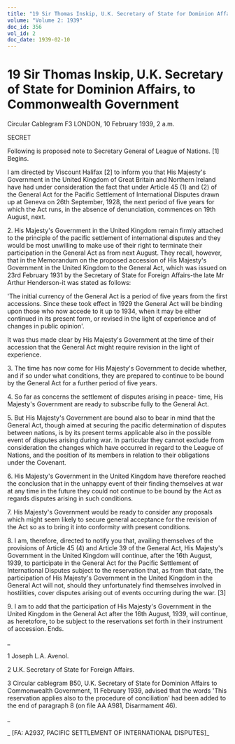 ```yaml
---
title: "19 Sir Thomas Inskip, U.K. Secretary of State for Dominion Affairs, to Commonwealth Government"
volume: "Volume 2: 1939"
doc_id: 356
vol_id: 2
doc_date: 1939-02-10
---
```


# 19 Sir Thomas Inskip, U.K. Secretary of State for Dominion Affairs, to Commonwealth Government

Circular Cablegram F3 LONDON, 10 February 1939, 2 a.m.

SECRET

Following is proposed note to Secretary General of League of Nations. [1] Begins.

I am directed by Viscount Halifax [2] to inform you that His Majesty's Government in the United Kingdom of Great Britain and Northern Ireland have had under consideration the fact that under Article 45 (1) and (2) of the General Act for the Pacific Settlement of International Disputes drawn up at Geneva on 26th September, 1928, the next period of five years for which the Act runs, in the absence of denunciation, commences on 19th August, next.

2\. His Majesty's Government in the United Kingdom remain firmly attached to the principle of the pacific settlement of international disputes and they would be most unwilling to make use of their right to terminate their participation in the General Act as from next August. They recall, however, that in the Memorandum on the proposed accession of His Majesty's Government in the United Kingdom to the General Act, which was issued on 23rd February 1931 by the Secretary of State for Foreign Affairs-the late Mr Arthur Henderson-it was stated as follows:

'The initial currency of the General Act is a period of five years from the first accessions. Since these took effect in 1929 the General Act will be binding upon those who now accede to it up to 1934, when it may be either continued in its present form, or revised in the light of experience and of changes in public opinion'.

It was thus made clear by His Majesty's Government at the time of their accession that the General Act might require revision in the light of experience.

3\. The time has now come for His Majesty's Government to decide whether, and if so under what conditions, they are prepared to continue to be bound by the General Act for a further period of five years.

4\. So far as concerns the settlement of disputes arising in peace- time, His Majesty's Government are ready to subscribe fully to the General Act.

5\. But His Majesty's Government are bound also to bear in mind that the General Act, though aimed at securing the pacific determination of disputes between nations, is by its present terms applicable also in the possible event of disputes arising during war. In particular they cannot exclude from consideration the changes which have occurred in regard to the League of Nations, and the position of its members in relation to their obligations under the Covenant.

6\. His Majesty's Government in the United Kingdom have therefore reached the conclusion that in the unhappy event of their finding themselves at war at any time in the future they could not continue to be bound by the Act as regards disputes arising in such conditions.

7\. His Majesty's Government would be ready to consider any proposals which might seem likely to secure general acceptance for the revision of the Act so as to bring it into conformity with present conditions.

8\. I am, therefore, directed to notify you that, availing themselves of the provisions of Article 45 (4) and Article 39 of the General Act, His Majesty's Government in the United Kingdom will continue, after the 16th August, 1939, to participate in the General Act for the Pacific Settlement of International Disputes subject to the reservation that, as from that date, the participation of His Majesty's Government in the United Kingdom in the General Act will not, should they unfortunately find themselves involved in hostilities, cover disputes arising out of events occurring during the war. [3]

9\. I am to add that the participation of His Majesty's Government in the United Kingdom in the General Act after the 16th August, 1939, will continue, as heretofore, to be subject to the reservations set forth in their instrument of accession. Ends.

_

1 Joseph L.A. Avenol.

2 U.K. Secretary of State for Foreign Affairs.

3 Circular cablegram B50, U.K. Secretary of State for Dominion Affairs to Commonwealth Government, 11 February 1939, advised that the words 'This reservation applies also to the procedure of conciliation' had been added to the end of paragraph 8 (on file AA A981, Disarmament 46).

_

_ [FA: A2937, PACIFIC SETTLEMENT OF INTERNATIONAL DISPUTES]_
